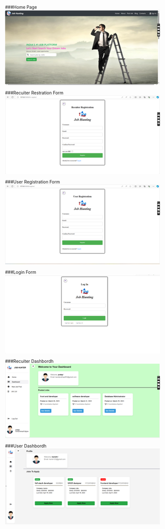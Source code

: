 ###Home Page
![alt text](Home_Page.png)

###Recuiter Restration Form
![alt text](Recuiter_Registration.png)

###User Registration Form
![alt text](User_Registration.png)

###Login Form
![alt text](Login.png)

###Recuiter Dashbordh
![alt text](Recuiter_Dashbordh.png)

###User Dashbordh
![alt text](User_Dashbordh.png)
